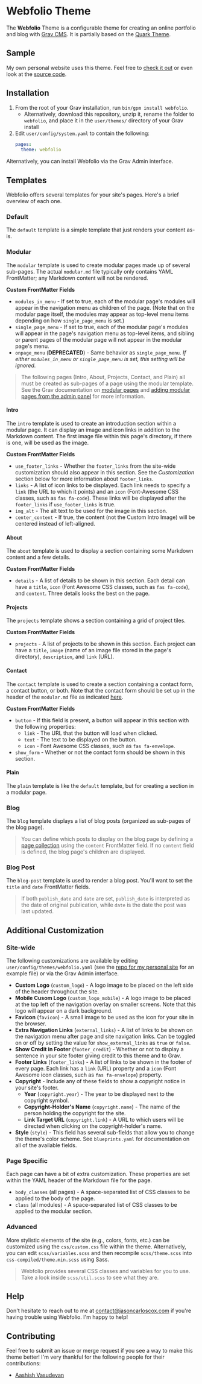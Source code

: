 # Webfolio Theme

The **Webfolio** Theme is a configurable theme for creating an online portfolio and blog with [Grav CMS](http://github.com/getgrav/grav). It is partially based on the [Quark Theme](https://github.com/getgrav/grav-theme-quark).

## Sample

My own personal website uses this theme. Feel free to [check it out](https://jasoncarloscox.com) or even look at the [source code](https://github.com/jasonccox/personal-site).

## Installation

1. From the root of your Grav installation, run `bin/gpm install webfolio`.
   - Alternatively, download this repository, unzip it, rename the folder to `webfolio`, and place it in the `user/themes/` directory of your Grav install
2. Edit `user/config/system.yaml` to contain the following:
	```yaml
	pages:
      theme: webfolio
	```

Alternatively, you can install Webfolio via the Grav Admin interface.

## Templates

Webfolio offers several templates for your site's pages. Here's a brief overview of each one.

### Default

The `default` template is a simple template that just renders your content as-is.

### Modular

The `modular` template is used to create modular pages made up of several sub-pages. The actual `modular.md` file typically only contains YAML FrontMatter; any Markdown content will not be rendered.

**Custom FrontMatter Fields**
- `modules_in_menu` - If set to true, each of the modular page's modules will appear in the navigation menu as children of the page. (Note that on the modular page itself, the modules may appear as top-level menu items depending on how `single_page_menu` is set.)
- `single_page_menu` - If set to true, each of the modular page's modules will appear in the page's navigation menu as top-level items, and sibling or parent pages of the modular page will not appear in the modular page's menu.
- `onpage_menu` (**DEPRECATED**) - Same behavior as `single_page_menu`. *If either `modules_in_menu` or `single_page_menu` is set, this setting will be ignored.*

> The following pages (Intro, About, Projects, Contact, and Plain) all must be created as sub-pages of a page using the modular template. See the Grav documentation on [modular pages](https://learn.getgrav.org/16/content/modular) and [adding modular pages from the admin panel](https://learn.getgrav.org/16/admin-panel/page#add-modular-page) for more information.

#### Intro

The `intro` template is used to create an introduction section within a modular page. It can display an image and icon links in addition to the Markdown content. The first image file within this page's directory, if there is one, will be used as the image.

**Custom FrontMatter Fields**
- `use_footer_links` - Whether the `footer_links` from the site-wide customization should also appear in this section. See the *Customization* section below for more information about `footer_links`.
- `links` - A list of icon links to be displayed. Each link needs to specify a `link` (the URL to which it points) and an `icon` (Font-Awesome CSS classes, such as `fas fa-code`). These links will be displayed after the `footer_links` if `use_footer_links` is true.
- `img_alt` - The alt text to be used for the image in this section.
- `center_content` - If true, the content (not the Custom Intro Image) will be centered instead of left-aligned.

#### About

The `about` template is used to display a section containing some Markdown content and a few details.

**Custom FrontMatter Fields**
- `details` - A list of details to be shown in this section. Each detail can have a `title`, `icon` (Font Awesome CSS classes, such as `fas fa-code`), and `content`. Three details looks the best on the page.

#### Projects

The `projects` template shows a section containing a grid of project tiles.

**Custom FrontMatter Fields**
- `projects` - A list of projects to be shown in this section. Each project can have a `title`, `image` (name of an image file stored in the page's directory), `description`, and `link` (URL).

#### Contact

The `contact` template is used to create a section containing a contact form, a contact button, or both. Note that the contact form should be set up in the header of the `modular.md` file as indicated [here](https://learn.getgrav.org/16/forms/forms/how-to-forms-in-modular-pages).

**Custom FrontMatter Fields**
- `button` - If this field is present, a button will appear in this section with the following properties:
    - `link` - The URL that the button will load when clicked.
    - `text` - The text to be displayed on the button.
    - `icon` - Font Awesome CSS classes, such as `fas fa-envelope`.
- `show_form` - Whether or not the contact form should be shown in this section.

#### Plain

The `plain` template is like the `default` template, but for creating a section in a modular page.

### Blog

The `blog` template displays a list of blog posts (organized as sub-pages of the blog page).

> You can define which posts to display on the blog page by defining a [page collection](https://learn.getgrav.org/16/content/collections) using the `content` FrontMatter field. If no `content` field is defined, the blog page's children are displayed.

### Blog Post

The `blog-post` template is used to render a blog post. You'll want to set the `title` and `date` FrontMatter fields.

> If both `publish_date` and `date` are set, `publish_date` is interpreted as the date of original publication, while `date` is the date the post was last updated.

## Additional Customization

### Site-wide

The following customizations are available by editing `user/config/themes/webfolio.yaml` (see the [repo for my personal site](https://github.com/jasonccox/personal-site) for an example file) or via the Grav Admin interface.

- **Custom Logo** (`custom_logo`) - A logo image to be placed on the left side of the header throughout the site.
- **Mobile Cusom Logo** (`custom_logo_mobile`) - A logo image to be placed at the top left of the navigation overlay on smaller screens. Note that this logo will appear on a dark background.
- **Favicon** (`favicon`) - A small image to be used as the icon for your site in the browser.
- **Extra Navigation Links** (`external_links`) - A list of links to be shown on the navigation menu after page and site navigation links. Can be toggled on or off by setting the value for `show_external_links` as `true` or `false`.
- **Show Credit in Footer** (`footer_credit`) - Whether or not to display a sentence in your site footer giving credit to this theme and to Grav.
- **Footer Links** (`footer_links`) - A list of links to be shown in the footer of every page. Each link has a `link` (URL) property and a `icon` (Font Awesome icon classes, such as `fas fa-envelope`) property.
- **Copyright** - Include any of these fields to show a copyright notice in your site's footer.
  - **Year** (`copyright.year`) - The year to be displayed next to the copyright symbol.
  - **Copyright-Holder's Name** (`copyright.name`) - The name of the person holding the copyright for the site.
  - **Link Target URL** (`copyright.link`) - A URL to which users will be directed when clicking on the copyright-holder's name.
- **Style** (`style`) - This field has several sub-fields that allow you to change the theme's color scheme. See `blueprints.yaml` for documentation on all of the available fields.

### Page Specific

Each page can have a bit of extra customization. These properties are set within the YAML header of the Markdown file for the page.

- `body_classes` (all pages) - A space-separated list of CSS classes to be applied to the body of the page.
- `class` (all modules) - A space-separated list of CSS classes to be applied to the modular section.

### Advanced

More stylistic elements of the site (e.g., colors, fonts, etc.) can be customized using the `css/custom.css` file within the theme. Alternatively, you can edit `scss/variables.scss` and then recompile `scss/theme.scss` into `css-compiled/theme.min.scss` using Sass.

> Webfolio provides several CSS classes and variables for you to use. Take a look inside `scss/util.scss` to see what they are.

## Help

Don't hesitate to reach out to me at [contact@jasoncarloscox.com](mailto:contact@jasoncarloscox.com) if you're having trouble using Webfolio. I'm happy to help!

## Contributing

Feel free to submit an issue or merge request if you see a way to make this theme better! I'm very thankful for the following people for their contributions:
- [Aashish Vasudevan](https://github.com/aashishvasu)
